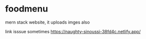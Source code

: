 # foodmenu
mern stack website, it uploads imges also



link isssue sometimes
https://naughty-sinoussi-38fd4c.netlify.app/
